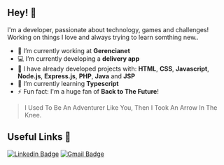 ## Hey! 👋
I'm a developer, passionate about technology, games and challenges! Working on things I love and always trying to learn somthing new..

- 🏢 I’m currently working at **Gerencianet**
- 💻 I’m currently developing a **delivery app**
- 🧩 I have already developed projects with: **HTML**, **CSS**, **Javascript**, **Node.js**, **Express.js**, **PHP**, **Java** and **JSP**
- 🌱 I’m currently learning **Typescript**
- ⚡ Fun fact: I'm a huge fan of **Back to The Future**!

> I Used To Be An Adventurer Like You, Then I Took An Arrow In The Knee.

## Useful Links 🔗
[![Linkedin Badge](https://img.shields.io/badge/-jvoliveira01-blue?style=flat-square&logo=Linkedin&logoColor=white&link=https://www.linkedin.com/in/jvoliveira01/)](https://www.linkedin.com/in/jvoliveira01/) 
[![Gmail Badge](https://img.shields.io/badge/-jvoliveira01@gmail.com-c14438?style=flat-square&logo=Gmail&logoColor=white&link=mailto:jvoliveira01@gmail.com)](mailto:jvoliveira01@gmail.com)
